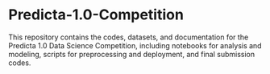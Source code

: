 # Predicta-1.0-Competition
This repository contains the codes, datasets, and documentation for the Predicta 1.0 Data Science Competition, including notebooks for analysis and modeling, scripts for preprocessing and deployment, and final submission codes.
